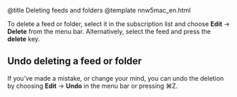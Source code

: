 @title Deleting feeds and folders
@template nnw5mac_en.html

To delete a feed or folder, select it in the subscription list and choose **Edit** → **Delete** from the menu bar. Alternatively, select the feed and press the **delete** key.


Undo deleting a feed or folder
------------------------------

If you’ve made a mistake, or change your mind, you can undo the deletion by choosing **Edit** → **Undo** in the menu bar or pressing ⌘Z.